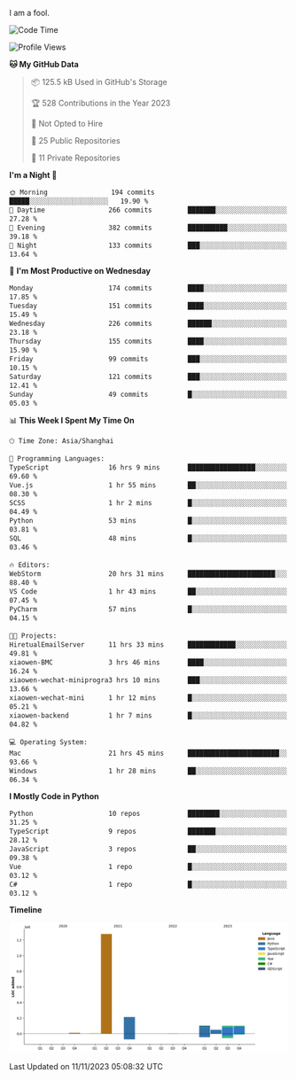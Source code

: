 I am a fool.

<!--START_SECTION:waka-->
![Code Time](http://img.shields.io/badge/Code%20Time-871%20hrs%2045%20mins-blue)

![Profile Views](http://img.shields.io/badge/Profile%20Views-4-blue)

**🐱 My GitHub Data** 

> 📦 125.5 kB Used in GitHub's Storage 
 > 
> 🏆 528 Contributions in the Year 2023
 > 
> 🚫 Not Opted to Hire
 > 
> 📜 25 Public Repositories 
 > 
> 🔑 11 Private Repositories 
 > 
**I'm a Night 🦉** 

```text
🌞 Morning                194 commits         █████░░░░░░░░░░░░░░░░░░░░   19.90 % 
🌆 Daytime                266 commits         ███████░░░░░░░░░░░░░░░░░░   27.28 % 
🌃 Evening                382 commits         ██████████░░░░░░░░░░░░░░░   39.18 % 
🌙 Night                  133 commits         ███░░░░░░░░░░░░░░░░░░░░░░   13.64 % 
```
📅 **I'm Most Productive on Wednesday** 

```text
Monday                   174 commits         ████░░░░░░░░░░░░░░░░░░░░░   17.85 % 
Tuesday                  151 commits         ████░░░░░░░░░░░░░░░░░░░░░   15.49 % 
Wednesday                226 commits         ██████░░░░░░░░░░░░░░░░░░░   23.18 % 
Thursday                 155 commits         ████░░░░░░░░░░░░░░░░░░░░░   15.90 % 
Friday                   99 commits          ███░░░░░░░░░░░░░░░░░░░░░░   10.15 % 
Saturday                 121 commits         ███░░░░░░░░░░░░░░░░░░░░░░   12.41 % 
Sunday                   49 commits          █░░░░░░░░░░░░░░░░░░░░░░░░   05.03 % 
```


📊 **This Week I Spent My Time On** 

```text
🕑︎ Time Zone: Asia/Shanghai

💬 Programming Languages: 
TypeScript               16 hrs 9 mins       █████████████████░░░░░░░░   69.60 % 
Vue.js                   1 hr 55 mins        ██░░░░░░░░░░░░░░░░░░░░░░░   08.30 % 
SCSS                     1 hr 2 mins         █░░░░░░░░░░░░░░░░░░░░░░░░   04.49 % 
Python                   53 mins             █░░░░░░░░░░░░░░░░░░░░░░░░   03.81 % 
SQL                      48 mins             █░░░░░░░░░░░░░░░░░░░░░░░░   03.46 % 

🔥 Editors: 
WebStorm                 20 hrs 31 mins      ██████████████████████░░░   88.40 % 
VS Code                  1 hr 43 mins        ██░░░░░░░░░░░░░░░░░░░░░░░   07.45 % 
PyCharm                  57 mins             █░░░░░░░░░░░░░░░░░░░░░░░░   04.15 % 

🐱‍💻 Projects: 
HiretualEmailServer      11 hrs 33 mins      ████████████░░░░░░░░░░░░░   49.81 % 
xiaowen-BMC              3 hrs 46 mins       ████░░░░░░░░░░░░░░░░░░░░░   16.24 % 
xiaowen-wechat-miniprogra3 hrs 10 mins       ███░░░░░░░░░░░░░░░░░░░░░░   13.66 % 
xiaowen-wechat-mini      1 hr 12 mins        █░░░░░░░░░░░░░░░░░░░░░░░░   05.21 % 
xiaowen-backend          1 hr 7 mins         █░░░░░░░░░░░░░░░░░░░░░░░░   04.82 % 

💻 Operating System: 
Mac                      21 hrs 45 mins      ███████████████████████░░   93.66 % 
Windows                  1 hr 28 mins        ██░░░░░░░░░░░░░░░░░░░░░░░   06.34 % 
```

**I Mostly Code in Python** 

```text
Python                   10 repos            ████████░░░░░░░░░░░░░░░░░   31.25 % 
TypeScript               9 repos             ███████░░░░░░░░░░░░░░░░░░   28.12 % 
JavaScript               3 repos             ██░░░░░░░░░░░░░░░░░░░░░░░   09.38 % 
Vue                      1 repo              █░░░░░░░░░░░░░░░░░░░░░░░░   03.12 % 
C#                       1 repo              █░░░░░░░░░░░░░░░░░░░░░░░░   03.12 % 
```



**Timeline**

![Lines of Code chart](https://raw.githubusercontent.com/VeejaLiu/VeejaLiu/master/assets/bar_graph.png)


 Last Updated on 11/11/2023 05:08:32 UTC
<!--END_SECTION:waka-->
